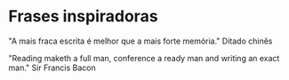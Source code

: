 # Frases inspiradoras

"A mais fraca escrita é melhor que a mais forte memória."
Ditado chinês

"Reading maketh a full man, conference a ready man and writing an exact man."
Sir Francis Bacon

